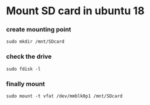 # Mount SD card in ubuntu 18

### create mounting point
`sudo mkdir /mnt/SDcard`

### check the drive
`sudo fdisk -l`

### finally mount
`sudo mount -t vfat /dev/mmblk0p1 /mnt/SDcard`
